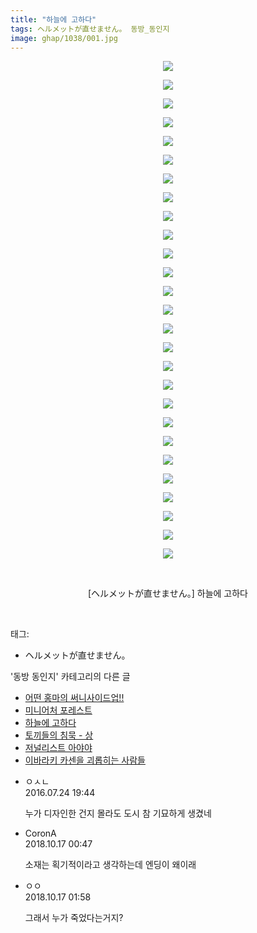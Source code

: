 ```yaml
---
title: "하늘에 고하다"
tags: ヘルメットが直せません。 동방_동인지
image: ghap/1038/001.jpg
---
```

<div class="article">
<p style="text-align: center; clear: none; float: none;"><img src="{{ site.nasurl }}/ghap/1038/001.jpg"/></p>
<p style="text-align: center; clear: none; float: none;"><img src="{{ site.nasurl }}/ghap/1038/002.jpg"/></p>
<p style="text-align: center; clear: none; float: none;"><img src="{{ site.nasurl }}/ghap/1038/003.jpg"/></p>
<p style="text-align: center; clear: none; float: none;"><img src="{{ site.nasurl }}/ghap/1038/004.jpg"/></p>
<p style="text-align: center; clear: none; float: none;"><img src="{{ site.nasurl }}/ghap/1038/005.jpg"/></p>
<p style="text-align: center; clear: none; float: none;"><img src="{{ site.nasurl }}/ghap/1038/006.jpg"/></p>
<p style="text-align: center; clear: none; float: none;"><img src="{{ site.nasurl }}/ghap/1038/007.jpg"/></p>
<p style="text-align: center; clear: none; float: none;"><img src="{{ site.nasurl }}/ghap/1038/008.jpg"/></p>
<p style="text-align: center; clear: none; float: none;"><img src="{{ site.nasurl }}/ghap/1038/009.jpg"/></p>
<p style="text-align: center; clear: none; float: none;"><img src="{{ site.nasurl }}/ghap/1038/010.jpg"/></p>
<p style="text-align: center; clear: none; float: none;"><img src="{{ site.nasurl }}/ghap/1038/011.jpg"/></p>
<p style="text-align: center; clear: none; float: none;"><img src="{{ site.nasurl }}/ghap/1038/012.jpg"/></p>
<p style="text-align: center; clear: none; float: none;"><img src="{{ site.nasurl }}/ghap/1038/013.jpg"/></p>
<p style="text-align: center; clear: none; float: none;"><img src="{{ site.nasurl }}/ghap/1038/014.jpg"/></p>
<p style="text-align: center; clear: none; float: none;"><img src="{{ site.nasurl }}/ghap/1038/015.jpg"/></p>
<p style="text-align: center; clear: none; float: none;"><img src="{{ site.nasurl }}/ghap/1038/016.jpg"/></p>
<p style="text-align: center; clear: none; float: none;"><img src="{{ site.nasurl }}/ghap/1038/017.jpg"/></p>
<p style="text-align: center; clear: none; float: none;"><img src="{{ site.nasurl }}/ghap/1038/018.jpg"/></p>
<p style="text-align: center; clear: none; float: none;"><img src="{{ site.nasurl }}/ghap/1038/019.jpg"/></p>
<p style="text-align: center; clear: none; float: none;"><img src="{{ site.nasurl }}/ghap/1038/020.jpg"/></p>
<p style="text-align: center; clear: none; float: none;"><img src="{{ site.nasurl }}/ghap/1038/021.jpg"/></p>
<p style="text-align: center; clear: none; float: none;"><img src="{{ site.nasurl }}/ghap/1038/022.jpg"/></p>
<p style="text-align: center; clear: none; float: none;"><img src="{{ site.nasurl }}/ghap/1038/023.jpg"/></p>
<p style="text-align: center; clear: none; float: none;"><img src="{{ site.nasurl }}/ghap/1038/024.jpg"/></p>
<p style="text-align: center; clear: none; float: none;"><img src="{{ site.nasurl }}/ghap/1038/025.jpg"/></p>
<p style="text-align: center; clear: none; float: none;"><img src="{{ site.nasurl }}/ghap/1038/026.jpg"/></p>
<p style="text-align: center; clear: none; float: none;"><img src="{{ site.nasurl }}/ghap/1038/027.jpg"/></p>
<p style="text-align: center; clear: none; float: none;"><br/></p>
<p style="text-align: center; clear: none; float: none;">[ヘルメットが直せません。] 하늘에 고하다</p>
<p><br/></p>
</div><div class="tagTrail">
<p>태그: </p>
<ul>
<li>ヘルメットが直せません。</li>
</ul>
</div><div class="another">
<p>'동방 동인지' 카테고리의 다른 글</p>
<ul>
<li><a href="/2016-07-23-ghap_1040">어떤 홍마의 써니사이드업!!</a></li>
<li><a href="/2016-07-23-ghap_1039">미니어처 포레스트</a></li>
<li><a href="/2016-07-23-ghap_1038">하늘에 고하다</a></li>
<li><a href="/2016-07-23-ghap_1037">토끼들의 침묵 - 상</a></li>
<li><a href="/2016-07-23-ghap_1035">저널리스트 아야야</a></li>
<li><a href="/2016-07-23-ghap_1034">이바라키 카센을 괴롭히는 사람들</a></li>
</ul>
</div><div class="cb_module cb_fluid">
<div class="cb_wrt cb_profile">
<div class="comment">
<ul>
<li class="cb_thumb_off" id="comment14764418">
<div class="cb_comment_area">
<div class="cb_info_area">
<div class="cb_section">
<span class="cb_nick_name">ㅇㅅㄴ</span>
</div>
<div class="cb_section">
<span class="cb_date">2016.07.24 19:44 </span>
</div>
</div>
<div class="cb_dsc_comment">
<p class="cb_dsc">
											누가 디자인한 건지 몰라도 도시 참 기묘하게 생겼네
										</p>
</div>
</div></li>
<li class="cb_thumb_off" id="comment15356846">
<div class="cb_comment_area">
<div class="cb_info_area">
<div class="cb_section">
<span class="cb_nick_name">CoronA</span>
</div>
<div class="cb_section">
<span class="cb_date">2018.10.17 00:47 </span>
</div>
</div>
<div class="cb_dsc_comment">
<p class="cb_dsc">
											소재는 획기적이라고 생각하는데 엔딩이 왜이래
										</p>
</div>
</div></li>
<li class="cb_thumb_off" id="comment15356868">
<div class="cb_comment_area">
<div class="cb_info_area">
<div class="cb_section">
<span class="cb_nick_name">ㅇㅇ</span>
</div>
<div class="cb_section">
<span class="cb_date">2018.10.17 01:58 </span>
</div>
</div>
<div class="cb_dsc_comment">
<p class="cb_dsc">
											그래서 누가 죽었다는거지?
										</p>
</div>
</div></li>
</ul>
</div>
</div><!-- commentList close -->
</div>
<br/>
<p id="refer"></p>
<br/>
